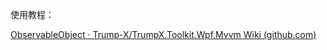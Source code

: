 使用教程：

[ObservableObject · Trump-X/TrumpX.Toolkit.Wpf.Mvvm Wiki (github.com)](https://github.com/Trump-X/TrumpX.Toolkit.Wpf.Mvvm/wiki/ObservableObject)
